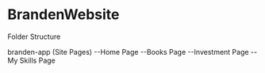 # BrandenWebsite

Folder Structure

branden-app (Site Pages)
--Home Page
--Books Page
--Investment Page
--My Skills Page

